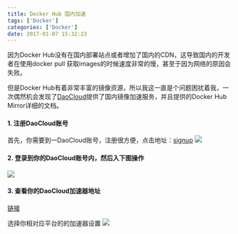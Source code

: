 ```yaml
---
title: Docker Hub 国内加速
tags: ['Docker']
categories: ['Docker']
date: 2017-01-07 15:32:23
---
```


因为Docker Hub没有在国内部署站点或者增加了国内的CDN，这导致国内的开发者在使用docker pull 获取images的时候速度非常的慢，甚至于因为网络的原因会失败。

但是Docker Hub有着非常丰富的镜像资源，所以我这一直是个问题困扰着我，一次偶然机会发现了[DaoCloud](https://www.daocloud.io)提供了国内镜像加速服务，并且提供的Docker Hub Mirror详细的文档。

#### 1. 注册DaoCloud账号
首先，你需要到一DaoCloud账号，注册很方便，点击地址：[signup](https://account.daocloud.io/signup)
![](https://samzong.oss-cn-shenzhen.aliyuncs.com/blog/o6wh3.jpg)

#### 2. 登录到你的DaoCloud账号内，然后入下图操作
![](https://samzong.oss-cn-shenzhen.aliyuncs.com/blog/n9mt7.jpg)

#### 3. 查看你的DaoCloud加速器地址
[链接](https://www.daocloud.io/mirror#accelerator-doc)

选择你相对应平台的的加速器设置
![](https://samzong.oss-cn-shenzhen.aliyuncs.com/blog/4wuea.jpg)

